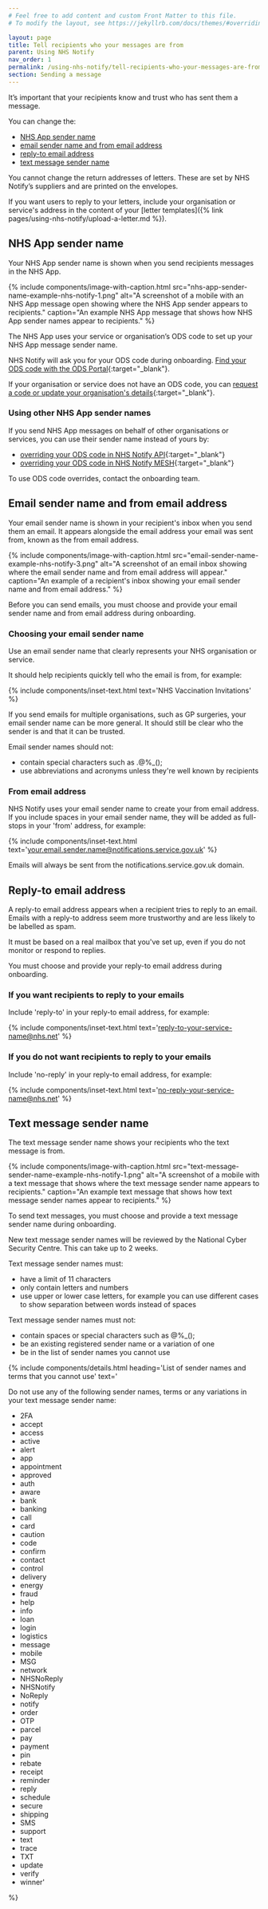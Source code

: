 ```yaml
---
# Feel free to add content and custom Front Matter to this file.
# To modify the layout, see https://jekyllrb.com/docs/themes/#overriding-theme-defaults

layout: page
title: Tell recipients who your messages are from
parent: Using NHS Notify
nav_order: 1
permalink: /using-nhs-notify/tell-recipients-who-your-messages-are-from
section: Sending a message
---
```


It’s important that your recipients know and trust who has sent them a message.

You can change the:

- [NHS App sender name](#nhs-app-sender-name)<!-- markdownlint-disable-line -->
- [email sender name and from email address](#email-sender-name-and-from-email-address)
- [reply-to email address](#reply-to-email-address)
- [text message sender name](#text-message-sender-name)

You cannot change the return addresses of letters. These are set by NHS Notify’s suppliers and are printed on the envelopes.

If you want users to reply to your letters, include your organisation or service's address in the content of your [letter templates]({% link pages/using-nhs-notify/upload-a-letter.md %}).

## NHS App sender name

Your NHS App sender name is shown when you send recipients messages in the NHS App.

{% include components/image-with-caption.html
    src="nhs-app-sender-name-example-nhs-notify-1.png"
    alt="A screenshot of a mobile with an NHS App message open showing where the NHS App sender appears to recipients."
    caption="An example NHS App message that shows how NHS App sender names appear to recipients."
%}

The NHS App uses your service or organisation’s ODS code to set up your NHS App message sender name.

NHS Notify will ask you for your ODS code during onboarding. [Find your ODS code with the ODS Portal](https://odsportal.digital.nhs.uk/){:target="\_blank"}.

If your organisation or service does not have an ODS code, you can [request a code or update your organisation's details](https://digital.nhs.uk/services/organisation-data-service/request-a-new-code-or-update-organisation-details){:target="\_blank"}.

### Using other NHS App sender names

If you send NHS App messages on behalf of other organisations or services, you can use their sender name instead of yours by:

- [overriding your ODS code in NHS Notify API](https://digital.nhs.uk/developer/api-catalogue/nhs-notify#post-/v1/messages){:target="\_blank"}
- [overriding your ODS code in NHS Notify MESH](https://digital.nhs.uk/developer/api-catalogue/nhs-notify-mesh/sending-a-message#how-to-create-your-request){:target="\_blank"}

To use ODS code overrides, contact the onboarding team.

## Email sender name and from email address

Your email sender name is shown in your recipient's inbox when you send them an email. It appears alongside the email address your email was sent from, known as the from email address.

{% include components/image-with-caption.html
    src="email-sender-name-example-nhs-notify-3.png"
    alt="A screenshot of an email inbox showing where the email sender name and from email address will appear."
    caption="An example of a recipient's inbox showing your email sender name and from email address."
%}

Before you can send emails, you must choose and provide your email sender name and from email address during onboarding.

### Choosing your email sender name

Use an email sender name that clearly represents your NHS organisation or service.

It should help recipients quickly tell who the email is from, for example:

{% include components/inset-text.html
    text='NHS Vaccination Invitations'
%}

If you send emails for multiple organisations, such as GP surgeries, your email sender name can be more general. It should still be clear who the sender is and that it can be trusted.

Email sender names should not:

- contain special characters such as .@%\_();
- use abbreviations and acronyms unless they're well known by recipients

### From email address

NHS Notify uses your email sender name to create your from email address. If you include spaces in your email sender name, they will be added as full-stops in your 'from' address, for example:

{% include components/inset-text.html
    text='your.email.sender.name@notifications.service.gov.uk'
%}

Emails will always be sent from the notifications.service.gov.uk domain.

## Reply-to email address

A reply-to email address appears when a recipient tries to reply to an email. Emails with a reply-to address seem more trustworthy and are less likely to be labelled as spam.

It must be based on a real mailbox that you've set up, even if you do not monitor or respond to replies.

You must choose and provide your reply-to email address during onboarding.

### If you want recipients to reply to your emails

Include 'reply-to' in your reply-to email address, for example:

{% include components/inset-text.html
    text='reply-to-your-service-name@nhs.net'
%}

### If you do not want recipients to reply to your emails

Include 'no-reply' in your reply-to email address, for example:

{% include components/inset-text.html
    text='no-reply-your-service-name@nhs.net'
%}

## Text message sender name

The text message sender name shows your recipients who the text message is from.

{% include components/image-with-caption.html
    src="text-message-sender-name-example-nhs-notify-1.png"
    alt="A screenshot of a mobile with a text message that shows where the text message sender name appears to recipients."
    caption="An example text message that shows how text message sender names appear to recipients."
%}

To send text messages, you must choose and provide a text message sender name during onboarding.

New text message sender names will be reviewed by the National Cyber Security Centre. This can take up to 2 weeks.

Text message sender names must:

- have a limit of 11 characters
- only contain letters and numbers
- use upper or lower case letters, for example you can use different cases to show separation between words instead of spaces

Text message sender names must not:

- contain spaces or special characters such as @%\_();
- be an existing registered sender name or a variation of one
- be in the list of sender names you cannot use

{% include components/details.html
heading='List of sender names and terms that you cannot use'
text='

Do not use any of the following sender names, terms or any variations in your text message sender name:

- 2FA
- accept
- access
- active
- alert
- app
- appointment
- approved
- auth
- aware
- bank
- banking
- call
- card
- caution
- code
- confirm
- contact
- control
- delivery
- energy
- fraud
- help
- info
- loan
- login
- logistics
- message
- mobile
- MSG
- network
- NHSNoReply
- NHSNotify
- NoReply
- notify
- order
- OTP
- parcel
- pay
- payment
- pin
- rebate
- receipt
- reminder
- reply
- schedule
- secure
- shipping
- SMS
- support
- text
- trace
- TXT
- update
- verify
- winner'

%}
